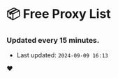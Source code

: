 # :package: Free Proxy List
### Updated every 15 minutes.

- Last updated: `2024-09-09 16:13`

:heart:
